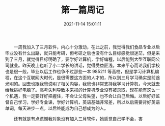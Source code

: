 ﻿---
title: 第一篇周记
description: 第一次写周记
mathjax: true
tags:
  - 周记
  - 大学生活
categories:
  - 周记
abbrlink: 7c123db1
date: 2021-11-14 15:01:11
updated: 2021-11-14 15:01:11
cover: 
---

&emsp;&emsp;一周我加入了三月软件，内心十分激动，在此之前，我觉得我们食品专业以后毕业没有什么出路，就只能考研，但考研之后也没有什么目标感觉很迷茫，但是来到了三月，就觉得目标明确了，要学好计算机，学好编程，以后能到大型互联网公司就业。昨天晚上也听了小二学长的讲话，觉得受益匪浅。本来平心而论我们学校也是很一般，毕业以后工作也争不过那些一本 985211 等高校，但是学习计算机编程，在这个互联网大时代，是很需要这方面的人才的，所以到三月学习确实是前途光明的。回去也跟我爸说明了相关内容，我爸也非常支持我学习计算机，今天就去给我挑好电脑了。高考失利导致本来报的计算机专业没有被录取，现在能有这么一个机遇，我一定要好好把握住，不会让父母失望，也不会让自己后悔。以后好好监督自己学习，学好专业课，学好计算机，英语基础非常差，所以以后需要背好英语单词，每天进步一点，以后终能成为自己想成为的人。

&emsp;&emsp;还有就是有点遗憾我对象没有加入三月软件，她感觉自己学不会，害

